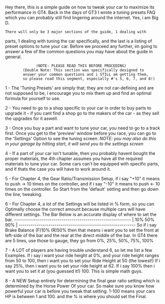 Hey there, this is a simple guide on how to tweak your car to 
maximize its performance in GT4. Back in the days of GT3 I wrote a tuning
presets FAQ which you can probably still find lingering around the internet.
Yes, i am Big D.  

	There will only be 3 major sections of the guide, 1 dealing with 
parts, 1 dealing with tuning the car specifically, and the last is a listing
of preset options to tune your car. Before we proceed any further, im going
to answer a few of the common questions you may have about the guide in
general.

                  (NOTE: PLEASE READ THIS BEFORE PROCEDING)
            (Double Note: This section was specifically designed to
            answer your common questions and i STILL am getting them,
            so please read this segment, especially #'s 5, 6, 7, and 8!)

1 - The 'Tuning Presets' are simply that; they are not car-defining and are
not supposed to be, i encourage you to mix them up and find an optimal 
formula for yourself to use. 

2 - You need to go to a shop specific to your car in order to buy parts to
upgrade it - if you cant find a shop go to the makers of the car - as they
sell the upgrades for it aswell. 

3 - Once you buy a part and want to tune your car, you need to go to a track
first. Once you get to the 'preview' window before you race, you can go to
the 'Settings' Option to see the tuning screen. *NOTE: you may also do this
in your garage by hitting start, it will send you to the settings screen*

4 - If a part of your car isn't tunable, then you probably havent bought the
proper materials, the 4th chapter assumes you have all the required materials
to tune your car. Some cars can't be equipped with specific parts, and if
thats the case you will have to work around it.

5 - For Chapter 4, the Gear Ratio/Transmission Setup, if i say "+10" it 
means to push -> 10 times on the controller, and if i say "-10" it means to 
push <- 10 times on the controller. So Start from the 'default' setting and
then go down the line, tweaking.
 
6 - For Chapter 4, a lot of the Settings will be listed in % form, so you can
Optimally choose the correct amount because multiple cars will have different
settings. The Bar Below is an accurate display of where to set the bar.
       -----------------------------------------------------------
       |   10%                      50%                    90%   |
       -----------------------------------------------------------
So if i say Brake Balance (F)10% (R)50% then that means i want you to set
the front at left-side of the bar and the rear at the direct middle of the
bar. In GT4 there are 5 lines, use those to gauge, they go from 0%, 25%, 50%,
75%, 100%

7 - A LOT of players are having trouble understand 6, so let me list a few
Examples. If i say i want your ride height at 0%, and your ride height ranges
from 50 to 100, then i want you to set your Ride Height at 50 (the lowest!)
If i say 25%, then i want you to set your ride height at 62. If i say 100%
then i want you to set it at (you guessed it!) 100. This is simple math guys. 

8 - A NEW Setup entirely for determining the final gear ratio setting which
is determined by the Horse Power Of your car. So make sure you know how
powerful your car is before you tweak that setting. 1-100 means your cars
HP is between 1 and 100. and the % is where you should set the Final.